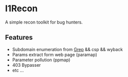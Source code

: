 # I1Recon
A simple recon toolkit for bug hunters.

## Features
- Subdomain enumeration from [Grep](grep.io) && csp && wyback
- Params extract form web page (paramap)
- Parameter pollution (ppmap)
- 403 Bypasser 
- etc ...
